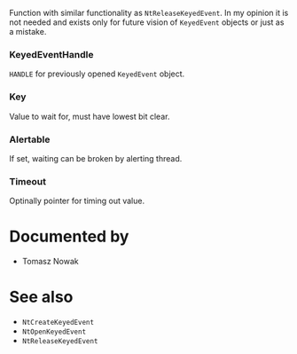 Function with similar functionality as `NtReleaseKeyedEvent`. In my opinion it is not needed and exists only for future vision of `KeyedEvent` objects or just as a mistake.

### KeyedEventHandle

`HANDLE` for previously opened `KeyedEvent` object.

### Key

Value to wait for, must have lowest bit clear.

### Alertable

If set, waiting can be broken by alerting thread.

### Timeout

Optinally pointer for timing out value.

# Documented by

* Tomasz Nowak

# See also

* `NtCreateKeyedEvent`
* `NtOpenKeyedEvent`
* `NtReleaseKeyedEvent`
